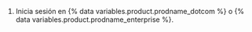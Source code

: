 1. Inicia sesión en {% data variables.product.prodname_dotcom %} o {% data variables.product.prodname_enterprise %}.
